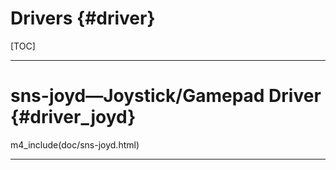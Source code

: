 Drivers {#driver}
=================

[TOC]

--------------------------------------

sns-joyd&mdash;Joystick/Gamepad Driver {#driver_joyd}
========================================

m4_include(doc/sns-joyd.html)

--------------------------------------
